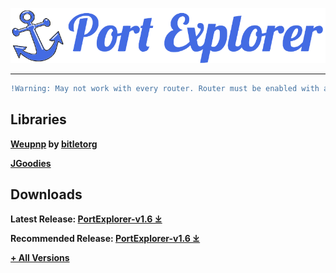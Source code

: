 ![Port Explorer Splash](splash.svg)
<hr>

```diff
!Warning: May not work with every router. Router must be enabled with access to Universal Plug and Play
```

## Libraries
**[Weupnp](http://bitletorg.github.io/weupnp/) by [bitletorg](https://www.bitlet.org)**

**[JGoodies](http://www.jgoodies.com/)**

## Downloads

**Latest Release: [PortExplorer-v1.6 ⤓](https://github.com/swimauger/PortExplorer/raw/master/build/PortExplorer-v1.6.jar)**

**Recommended Release: [PortExplorer-v1.6 ⤓](https://github.com/swimauger/PortExplorer/raw/master/build/PortExplorer-v1.6.jar)**

**[+ All Versions](https://portexplorer.swimauger.com)**
